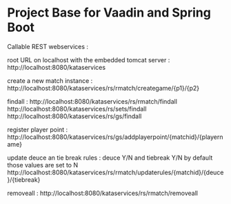 # Project Base for Vaadin and Spring Boot

Callable REST webservices :

root URL on localhost with the embedded tomcat server : http://localhost:8080/kataservices

create a new match instance : 
http://localhost:8080/kataservices/rs/rmatch/creategame/{p1}/{p2}

findall :
http://localhost:8080/kataservices/rs/rmatch/findall
http://localhost:8080/kataservices/rs/sets/findall
http://localhost:8080/kataservices/rs/gs/findall

register player point : 
http://localhost:8080/kataservices/rs/gs/addplayerpoint/{matchid}/{playername}

update deuce an tie break rules : deuce Y/N and tiebreak Y/N by default those values are set to N
http://localhost:8080/kataservices/rs/rmatch/updaterules/{matchid}/{deuce}/{tiebreak}

removeall :
http://localhost:8080/kataservices/rs/rmatch/removeall
